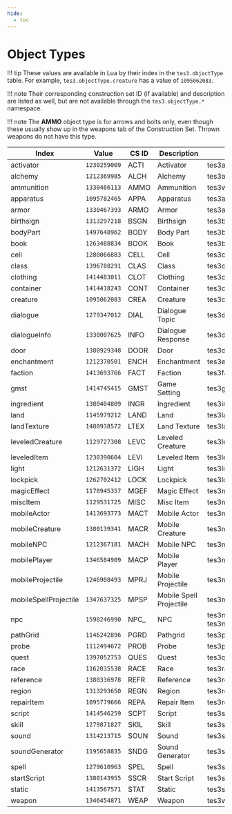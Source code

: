 ```yaml
---
hide:
  - toc
---
```


# Object Types

!!! tip
	These values are available in Lua by their index in the `tes3.objectType` table. For example, `tes3.objectType.creature` has a value of `1095062083`.

!!! note
	Their corresponding construction set ID (if available) and description are listed as well, but are not available through the `tes3.objectType.*` namespace.

!!! note
	The **AMMO** object type is for arrows and bolts only, even though these usually show up in the weapons tab of the Construction Set. Thrown weapons do not have this type.

Index                 | Value        | CS ID   | Description             | MWSE Type
--------------------- | ------------ | ------- | ----------------------- | ---------
activator             | `1230259009` | ACTI    | Activator               | tes3activator
alchemy               | `1212369985` | ALCH    | Alchemy                 | tes3alchemy
ammunition            | `1330466113` | AMMO    | Ammunition              | tes3weapon
apparatus             | `1095782465` | APPA    | Apparatus               | tes3apparatus
armor                 | `1330467393` | ARMO    | Armor                   | tes3armor
birthsign             | `1313297218` | BSGN    | Birthsign               | tes3birthsign
bodyPart              | `1497648962` | BODY    | Body Part               | tes3bodyPart
book                  | `1263488834` | BOOK    | Book                    | tes3book
cell                  | `1280066883` | CELL    | Cell                    | tes3cell
class                 | `1396788291` | CLAS    | Class                   | tes3class
clothing              | `1414483011` | CLOT    | Clothing                | tes3clothing
container             | `1414418243` | CONT    | Container               | tes3container
creature              | `1095062083` | CREA    | Creature                | tes3creature
dialogue              | `1279347012` | DIAL    | Dialogue Topic          | tes3dialogue
dialogueInfo          | `1330007625` | INFO    | Dialogue Response       | tes3dialogueInfo
door                  | `1380929348` | DOOR    | Door                    | tes3door
enchantment           | `1212370501` | ENCH    | Enchantment             | tes3enchantment
faction               | `1413693766` | FACT    | Faction                 | tes3faction
gmst                  | `1414745415` | GMST    | Game Setting            | tes3gameSetting
ingredient            | `1380404809` | INGR    | Ingredient              | tes3ingredient
land                  | `1145979212` | LAND    | Land                    | tes3land
landTexture           | `1480938572` | LTEX    | Land Texture            | tes3landTexture
leveledCreature       | `1129727308` | LEVC    | Leveled Creature        | tes3leveledCreature
leveledItem           | `1230390604` | LEVI    | Leveled Item            | tes3leveledItem
light                 | `1212631372` | LIGH    | Light                   | tes3light
lockpick              | `1262702412` | LOCK    | Lockpick                | tes3lockpick
magicEffect           | `1178945357` | MGEF    | Magic Effect            | tes3magicEffect
miscItem              | `1129531725` | MISC    | Misc Item               | tes3misc
mobileActor           | `1413693773` | MACT    | Mobile Actor            | tes3mobileActor?
mobileCreature        | `1380139341` | MACR    | Mobile Creature         | tes3mobileCreature
mobileNPC             | `1212367181` | MACH    | Mobile NPC              | tes3mobileNPC
mobilePlayer          | `1346584909` | MACP    | Mobile Player           | tes3mobilePlayer
mobileProjectile      | `1246908493` | MPRJ    | Mobile Projectile       | tes3mobileProjectile
mobileSpellProjectile | `1347637325` | MPSP    | Mobile Spell Projectile | tes3mobileSpellProjectile
npc                   | `1598246990` | NPC_    | NPC                     | tes3npc or tes3npcInstance
pathGrid              | `1146242896` | PGRD    | Pathgrid                | tes3pathGrid
probe                 | `1112494672` | PROB    | Probe                   | tes3probe
quest                 | `1397052753` | QUES    | Quest                   | tes3quest
race                  | `1162035538` | RACE    | Race                    | tes3race
reference             | `1380336978` | REFR    | Reference               | tes3reference
region                | `1313293650` | REGN    | Region                  | tes3region
repairItem            | `1095779666` | REPA    | Repair Item             | tes3repairTool
script                | `1414546259` | SCPT    | Script                  | tes3script
skill                 | `1279871827` | SKIL    | Skill                   | tes3skill
sound                 | `1314213715` | SOUN    | Sound                   | tes3sound
soundGenerator        | `1195658835` | SNDG    | Sound Generator         | tes3soundGenerator
spell                 | `1279610963` | SPEL    | Spell                   | tes3spell
startScript           | `1380143955` | SSCR    | Start Script            | tes3startScript
static                | `1413567571` | STAT    | Static                  | tes3static
weapon                | `1346454871` | WEAP    | Weapon                  | tes3weapon
